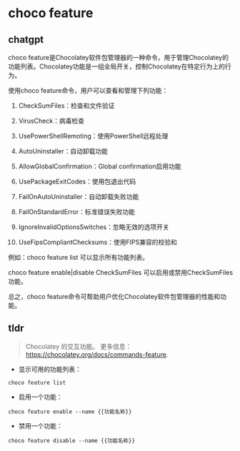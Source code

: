 # choco feature 
## chatgpt 
choco feature是Chocolatey软件包管理器的一种命令，用于管理Chocolatey的功能列表。Chocolatey功能是一组全局开关，控制Chocolatey在特定行为上的行为。

使用choco feature命令，用户可以查看和管理下列功能：

1. CheckSumFiles：检查和文件验证

2. VirusCheck：病毒检查

3. UsePowerShellRemoting：使用PowerShell远程处理

4. AutoUninstaller：自动卸载功能

5. AllowGlobalConfirmation：Global confirmation启用功能

6. UsePackageExitCodes：使用包退出代码

7. FailOnAutoUninstaller：自动卸载失败功能

8. FailOnStandardError：标准错误失败功能

9. IgnoreInvalidOptionsSwitches：忽略无效的选项开关

10. UseFipsCompliantChecksums：使用FIPS兼容的校验和

例如：choco feature list  可以显示所有功能列表。 

choco feature enable|disable CheckSumFiles  可以启用或禁用CheckSumFiles功能。 

总之，choco feature命令可帮助用户优化Chocolatey软件包管理器的性能和功能。 

## tldr 
 
> Chocolatey 的交互功能。
> 更多信息：<https://chocolatey.org/docs/commands-feature>.

- 显示可用的功能列表：

`choco feature list`

- 启用一个功能：

`choco feature enable --name {{功能名称}}`

- 禁用一个功能：

`choco feature disable --name {{功能名称}}`
